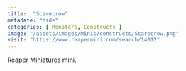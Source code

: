 ```yaml
---
title:  "Scarecrow"
metadate: "hide"
categories: [ Monsters, Constructs ]
image: "/assets/images/minis/constructs/Scarecrow.png"
visit: "https://www.reapermini.com/search/14012"
---
```

Reaper Miniatures mini.

